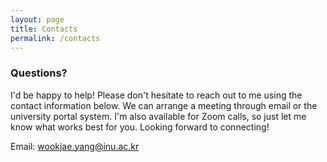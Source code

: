 ```yaml
---
layout: page
title: Contacts
permalink: /contacts
---
```


### Questions?
I'd be happy to help! Please don't hesitate to reach out to me using the contact information below. We can arrange a meeting through email or the university portal system. I'm also available for Zoom calls, so just let me know what works best for you. Looking forward to connecting!

Email: wookjae.yang@inu.ac.kr
